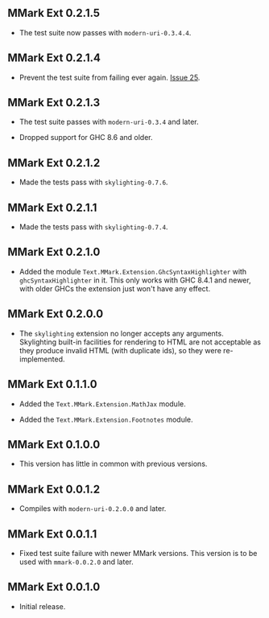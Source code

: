 ## MMark Ext 0.2.1.5

* The test suite now passes with `modern-uri-0.3.4.4`.

## MMark Ext 0.2.1.4

* Prevent the test suite from failing ever again. [Issue
  25](https://github.com/mmark-md/mmark-ext/issues/25).

## MMark Ext 0.2.1.3

* The test suite passes with `modern-uri-0.3.4` and later.

* Dropped support for GHC 8.6 and older.

## MMark Ext 0.2.1.2

* Made the tests pass with `skylighting-0.7.6`.

## MMark Ext 0.2.1.1

* Made the tests pass with `skylighting-0.7.4`.

## MMark Ext 0.2.1.0

* Added the module `Text.MMark.Extension.GhcSyntaxHighlighter` with
  `ghcSyntaxHighlighter` in it. This only works with GHC 8.4.1 and newer,
  with older GHCs the extension just won't have any effect.

## MMark Ext 0.2.0.0

* The `skylighting` extension no longer accepts any arguments. Skylighting
  built-in facilities for rendering to HTML are not acceptable as they
  produce invalid HTML (with duplicate ids), so they were re-implemented.

## MMark Ext 0.1.1.0

* Added the `Text.MMark.Extension.MathJax` module.

* Added the `Text.MMark.Extension.Footnotes` module.

## MMark Ext 0.1.0.0

* This version has little in common with previous versions.

## MMark Ext 0.0.1.2

* Compiles with `modern-uri-0.2.0.0` and later.

## MMark Ext 0.0.1.1

* Fixed test suite failure with newer MMark versions. This version is to be
  used with `mmark-0.0.2.0` and later.

## MMark Ext 0.0.1.0

* Initial release.

